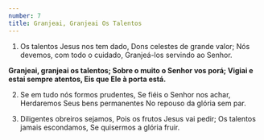 ```yaml
---
number: 7
title: Granjeai, Granjeai Os Talentos
---
```


1. Os talentos Jesus nos tem dado,
Dons celestes de grande valor;
Nós devemos, com todo o cuidado,
Granjeá-los servindo ao Senhor.

__Granjeai, granjeai os talentos;
Sobre o muito o Senhor vos porá;
Vigiai e estai sempre atentos,
Eis que Ele à porta está.__

2. Se em tudo nós formos prudentes,
Se fiéis o Senhor nos achar,
Herdaremos Seus bens permanentes
No repouso da glória sem par.

3. Diligentes obreiros sejamos,
Pois os frutos Jesus vai pedir;
Os talentos jamais escondamos,
Se quisermos a glória fruir.
